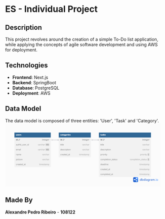 # ES - Individual Project

## Description
This project revolves around the creation of a simple To-Do list application, while applying the concepts of agile software development and using AWS for deployment.

## Technologies
- **Frontend**: Next.js
- **Backend**: SpringBoot
- **Database**: PostgreSQL
- **Deployment**: AWS

## Data Model
The data model is composed of three entities: 'User', 'Task' and 'Category'.
![Data Model](./docs/ES-IAP-DataModel.png)

## Made By
**Alexandre Pedro Ribeiro** - **108122**